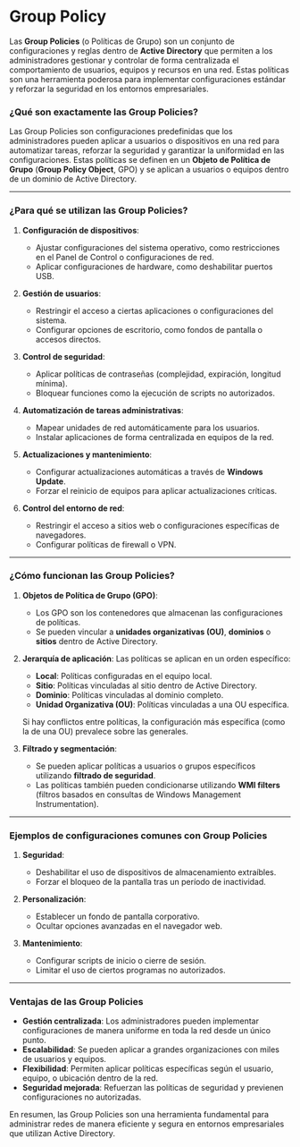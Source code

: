 #  Group Policy

Las **Group Policies** (o Políticas de Grupo) son un conjunto de configuraciones y reglas dentro de **Active Directory** que permiten a los administradores gestionar y controlar de forma centralizada el comportamiento de usuarios, equipos y recursos en una red. Estas políticas son una herramienta poderosa para implementar configuraciones estándar y reforzar la seguridad en los entornos empresariales.

### **¿Qué son exactamente las Group Policies?**
Las Group Policies son configuraciones predefinidas que los administradores pueden aplicar a usuarios o dispositivos en una red para automatizar tareas, reforzar la seguridad y garantizar la uniformidad en las configuraciones. Estas políticas se definen en un **Objeto de Política de Grupo** (**Group Policy Object**, GPO) y se aplican a usuarios o equipos dentro de un dominio de Active Directory.

---

### **¿Para qué se utilizan las Group Policies?**
1. **Configuración de dispositivos**:
   - Ajustar configuraciones del sistema operativo, como restricciones en el Panel de Control o configuraciones de red.
   - Aplicar configuraciones de hardware, como deshabilitar puertos USB.

2. **Gestión de usuarios**:
   - Restringir el acceso a ciertas aplicaciones o configuraciones del sistema.
   - Configurar opciones de escritorio, como fondos de pantalla o accesos directos.

3. **Control de seguridad**:
   - Aplicar políticas de contraseñas (complejidad, expiración, longitud mínima).
   - Bloquear funciones como la ejecución de scripts no autorizados.

4. **Automatización de tareas administrativas**:
   - Mapear unidades de red automáticamente para los usuarios.
   - Instalar aplicaciones de forma centralizada en equipos de la red.

5. **Actualizaciones y mantenimiento**:
   - Configurar actualizaciones automáticas a través de **Windows Update**.
   - Forzar el reinicio de equipos para aplicar actualizaciones críticas.

6. **Control del entorno de red**:
   - Restringir el acceso a sitios web o configuraciones específicas de navegadores.
   - Configurar políticas de firewall o VPN.

---

### **¿Cómo funcionan las Group Policies?**
1. **Objetos de Política de Grupo (GPO)**:
   - Los GPO son los contenedores que almacenan las configuraciones de políticas.
   - Se pueden vincular a **unidades organizativas (OU)**, **dominios** o **sitios** dentro de Active Directory.

2. **Jerarquía de aplicación**:
   Las políticas se aplican en un orden específico:
   - **Local**: Políticas configuradas en el equipo local.
   - **Sitio**: Políticas vinculadas al sitio dentro de Active Directory.
   - **Dominio**: Políticas vinculadas al dominio completo.
   - **Unidad Organizativa (OU)**: Políticas vinculadas a una OU específica.

   Si hay conflictos entre políticas, la configuración más específica (como la de una OU) prevalece sobre las generales.

3. **Filtrado y segmentación**:
   - Se pueden aplicar políticas a usuarios o grupos específicos utilizando **filtrado de seguridad**.
   - Las políticas también pueden condicionarse utilizando **WMI filters** (filtros basados en consultas de Windows Management Instrumentation).

---

### **Ejemplos de configuraciones comunes con Group Policies**
1. **Seguridad**:
   - Deshabilitar el uso de dispositivos de almacenamiento extraíbles.
   - Forzar el bloqueo de la pantalla tras un período de inactividad.

2. **Personalización**:
   - Establecer un fondo de pantalla corporativo.
   - Ocultar opciones avanzadas en el navegador web.

3. **Mantenimiento**:
   - Configurar scripts de inicio o cierre de sesión.
   - Limitar el uso de ciertos programas no autorizados.

---

### **Ventajas de las Group Policies**
- **Gestión centralizada**: Los administradores pueden implementar configuraciones de manera uniforme en toda la red desde un único punto.
- **Escalabilidad**: Se pueden aplicar a grandes organizaciones con miles de usuarios y equipos.
- **Flexibilidad**: Permiten aplicar políticas específicas según el usuario, equipo, o ubicación dentro de la red.
- **Seguridad mejorada**: Refuerzan las políticas de seguridad y previenen configuraciones no autorizadas.

En resumen, las Group Policies son una herramienta fundamental para administrar redes de manera eficiente y segura en entornos empresariales que utilizan Active Directory.